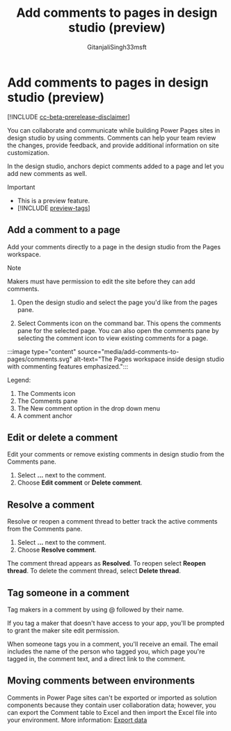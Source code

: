 ﻿---
title: Add comments to pages in design studio (preview)
description: Learn how to add comments to your Power Pages site.
author: GitanjaliSingh33msft
ms.topic: conceptual
ms.custom: 
ms.date: 10/23/2023
ms.subservice:
ms.author: gisingh
ms.reviewer: kkendrick
contributors:
    - ProfessorKendrick
    - GitanjaliSingh33msft
---

# Add comments to pages in design studio (preview)

[!INCLUDE [cc-beta-prerelease-disclaimer](../includes/cc-beta-prerelease-disclaimer.md)]

You can collaborate and communicate while building Power Pages sites in design studio by using comments. Comments can help your team review the changes, provide feedback, and provide additional information on site customization. 

In the design studio, anchors depict comments added to a page and let you add new comments as well.

> [!IMPORTANT]
> - This is a preview feature.
> - [!INCLUDE [preview-tags](../includes/cc-preview-features-definition.md)]

## Add a comment to a page

Add your comments directly to a page in the design studio from the Pages workspace.

> [!NOTE]
> Makers must have permission to edit the site before they can add comments.

1. Open the design studio and select the page you'd like from the pages pane.

1. Select Comments icon on the command bar. This opens the comments pane for the selected page. You can also open the comments pane by selecting the comment icon to view existing comments for a page.

:::image type="content" source="media/add-comments-to-pages/comments.svg" alt-text="The Pages workspace inside design studio with commenting features emphasized.":::

Legend:
1. The Comments icon
1. The Comments pane
1. The New comment option in the drop down menu
1. A comment anchor

## Edit or delete a comment

Edit your comments or remove existing comments in design studio from the Comments pane.

1. Select **...** next to the comment.
1. Choose **Edit comment** or **Delete comment**.

## Resolve a comment

Resolve or reopen a comment thread to better track the active comments from the Comments pane.

1. Select **...** next to the comment.
1. Choose **Resolve comment**. 

The comment thread appears as **Resolved**. To reopen select **Reopen thread**. To delete the comment thread, select **Delete thread**.

## Tag someone in a comment

Tag makers in a comment by using @ followed by their name.

If you tag a maker that doesn't have access to your app, you'll be prompted to grant the maker site edit permission.

When someone tags you in a comment, you'll receive an email. The email includes  the name of the person who tagged you, which page you're tagged in, the comment text, and a direct link to the comment.

## Moving comments between environments

Comments in Power Page sites can't be exported or imported as solution components because they contain user collaboration data; however, you can export the Comment table to Excel and then import the Excel file into your environment. More information: [Export data](/power-apps/maker/data-platform/data-platform-import-export#export-data)


